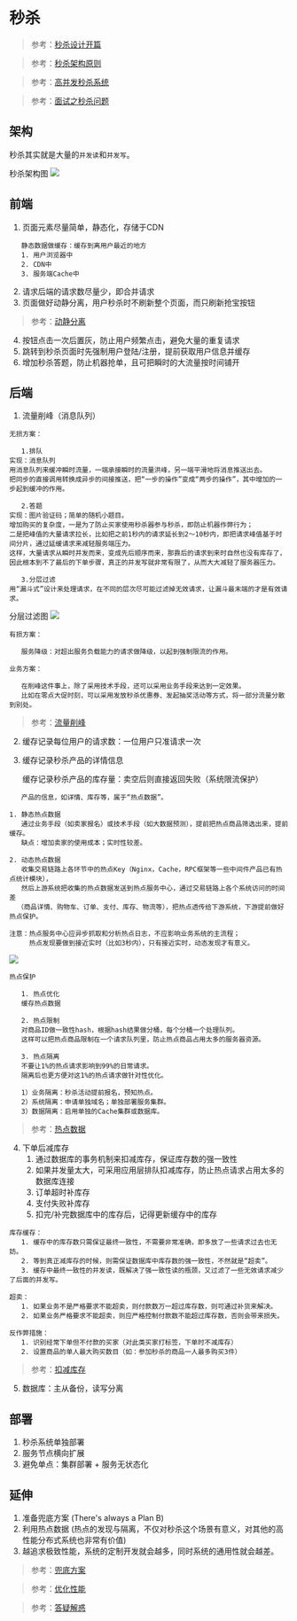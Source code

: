 # 秒杀

> 参考：[秒杀设计开篇](https://time.geekbang.org/column/article/40153)

> 参考：[秒杀架构原则](https://time.geekbang.org/column/article/40726)

> 参考：[高并发秒杀系统](https://blog.csdn.net/CSDN_Terence/article/details/77744042)

> 参考：[面试之秒杀问题](http://www.voidcn.com/article/p-dkhmifwx-co.html)


## 架构
秒杀其实就是大量的`并发读`和`并发写`。

秒杀架构图
![](resources/秒杀架构图.jpg)


## 前端
1. 页面元素尽量简单，静态化，存储于CDN
```
   静态数据做缓存：缓存到离用户最近的地方
   1. 用户浏览器中
   2. CDN中
   3. 服务端Cache中
```
2. 请求后端的请求数尽量少，即合并请求
3. 页面做好动静分离，用户秒杀时不刷新整个页面，而只刷新抢宝按钮
> 参考：[动静分离](https://time.geekbang.org/column/article/40727)
4. 按钮点击一次后置灰，防止用户频繁点击，避免大量的重复请求
5. 跳转到秒杀页面时先强制用户登陆/注册，提前获取用户信息并缓存
6. 增加秒杀答题，防止机器抢单，且可把瞬时的大流量按时间铺开


## 后端
1. 流量削峰（消息队列）
```
无损方案：

   1.排队
实现：消息队列
用消息队列来缓冲瞬时流量，一端承接瞬时的流量洪峰，另一端平滑地将消息推送出去。
把同步的直接调用转换成异步的间接推送，把“一步的操作”变成“两步的操作”，其中增加的一步起到缓冲的作用。

   2.答题
实现：图片验证码；简单的随机小题目。
增加购买的复杂度，一是为了防止买家使用秒杀器参与秒杀，即防止机器作弊行为；
二是把峰值的大量请求拉长，比如把之前1秒内的请求延长到2～10秒内，即把请求峰值基于时间分片，通过延缓请求来减轻服务端压力。
这样，大量请求从瞬时并发而来，变成先后顺序而来，那靠后的请求到来时自然也没有库存了，
因此根本到不了最后的下单步骤，真正的并发写就非常有限了，从而大大减轻了服务器压力。

   3.分层过滤
用“漏斗式”设计来处理请求，在不同的层次尽可能过滤掉无效请求，让漏斗最末端的才是有效请求。
```
分层过滤图
![](resources/分层过滤.jpg)

```
有损方案：

   服务降级：对超出服务负载能力的请求做降级，以起到强制限流的作用。   
```

```
业务方案：

   在削峰这件事上，除了采用技术手段，还可以采用业务手段来达到一定效果。
   比如在零点大促时刻，可以采用发放秒杀优惠券、发起抽奖活动等方式，将一部分流量分散到别处。
```

> 参考：[流量削峰](https://time.geekbang.org/column/article/40736)

2. 缓存记录每位用户的请求数：一位用户只准请求一次

3. 缓存记录秒杀产品的详情信息
   
   缓存记录秒杀产品的库存量：卖空后则直接返回失败（系统限流保护）
```
   产品的信息，如详情、库存等，属于“热点数据”。

1. 静态热点数据
   通过业务手段（如卖家报名）或技术手段（如大数据预测），提前把热点商品筛选出来，提前缓存。
   缺点：增加卖家的使用成本；实时性较差。

2. 动态热点数据
   收集交易链路上各环节中的热点Key（Nginx，Cache，RPC框架等一些中间件产品已有热点统计模块），
   然后上游系统把收集的热点数据发送到热点服务中心，通过交易链路上各个系统访问的时间差
  （商品详情、购物车、订单、支付、库存、物流等），把热点透传给下游系统，下游提前做好热点保护。

注意：热点服务中心应异步抓取和分析热点日志，不应影响业务系统的主流程；
     热点发现要做到接近实时（比如3秒内），只有接近实时，动态发现才有意义。

```

![](resources/热点数据.jpg)

```
热点保护

   1. 热点优化
   缓存热点数据

   2. 热点限制
   对商品ID做一致性hash，根据hash结果做分桶，每个分桶一个处理队列。
   这样可以把热点商品限制在一个请求队列里，防止热点商品占用太多的服务器资源。

   3. 热点隔离
   不要让1%的热点请求影响到99%的日常请求。
   隔离后也更方便对这1%的热点请求做针对性优化。
   
   1）业务隔离：秒杀活动提前报名，预知热点。
   2）系统隔离：申请单独域名；单独部署服务集群。
   3）数据隔离：启用单独的Cache集群或数据库。

```

> 参考：[热点数据](https://time.geekbang.org/column/article/40729)

4. 下单后减库存
   1. 通过数据库的事务机制来扣减库存，保证库存数的强一致性
   2. 如果并发量太大，可采用应用层排队扣减库存，防止热点请求占用太多的数据库连接
   3. 订单超时补库存
   4. 支付失败补库存
   5. 扣完/补完数据库中的库存后，记得更新缓存中的库存
```   
库存缓存：
   1. 缓存中的库存数只需保证最终一致性，不需要非常准确，即多放了一些请求过去也无妨。
   2. 等到真正减库存的时候，则需保证数据库中库存数的强一致性，不然就是“超卖”。
   3. 缓存中最终一致性的并发读，既解决了强一致性读的瓶颈，又过滤了一些无效请求减少了后面的并发写。
```
```
超卖：
   1. 如果业务不是严格要求不能超卖，则付款数万一超过库存数，则可通过补货来解决。
   2. 如果业务严格要求不能超卖，则应严格控制付款数不能超过库存数，否则会带来损失。
```
```
反作弊措施：
   1. 识别经常下单但不付款的买家（对此类买家打标签，下单时不减库存）
   2. 设置商品的单人最大购买数目（如：参加秒杀的商品一人最多购买3件）
```

> 参考：[扣减库存](https://time.geekbang.org/column/article/40743)

5. 数据库：主从备份，读写分离

## 部署
1. 秒杀系统单独部署
2. 服务节点横向扩展
3. 避免单点：集群部署 + 服务无状态化

## 延伸
1. 准备兜底方案 (There's always a Plan B)
2. 利用热点数据 (热点的发现与隔离，不仅对秒杀这个场景有意义，对其他的高性能分布式系统也非常有价值)
3. 越追求极致性能，系统的定制开发就会越多，同时系统的通用性就会越差。

> 参考：[兜底方案](https://time.geekbang.org/column/article/40744)

> 参考：[优化性能](https://time.geekbang.org/column/article/40742)

> 参考：[答疑解惑](https://time.geekbang.org/column/article/68247)


